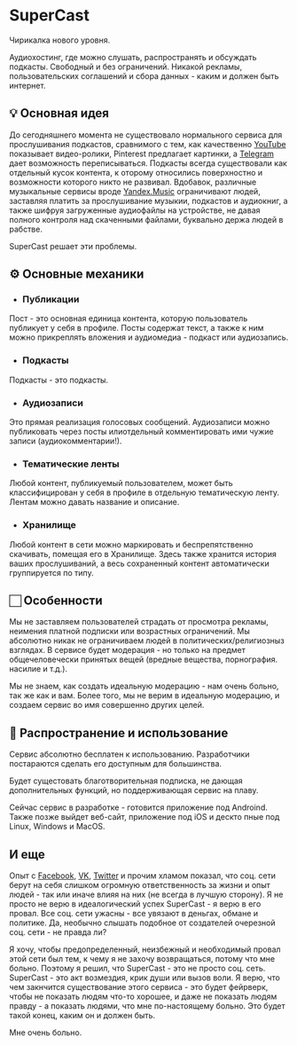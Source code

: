 # SuperCast

Чирикалка нового уровня.

Аудиохостинг, где можно слушать, распространять и обсуждать подкасты.
Свободный и без ограничений.
Никакой рекламы, пользовательских соглашений и сбора данных - каким и должен быть интернет.

## 💡 Основная идея

До сегодняшнего момента не существовало нормального сервиса для прослушивания подкастов, сравнимого с тем, как качественно [YouTube](https://www.youtube.com) показывает видео-ролики, Pinterest предлагает картинки, а [Telegram](https://t.me) дает возможность переписываться.
Подкасты всегда существовали как отдельный кусок контента, к оторому относились поверхностно и возможности которого никто не развивал.
Вдобавок, различные музыкальные сервисы вроде [Yandex.Music](https://music.yandex.ru) ограничивают людей, заставляя платить за прослушивание музыкии, подкастов и аудиокниг, а также шифруя загруженные аудиофайлы на устройстве, не давая полного контроля над скаченными файлами, буквально держа людей в рабстве.

SuperCast решает эти проблемы.

## ⚙️ Основные механики

- ### Публикации

Пост - это основная единица контента, которую пользователь публикует у себя в профиле.
Посты содержат текст, а также к ним можно прикреплять вложения и аудиомедиа - подкаст или аудиозапись.

- ### Подкасты

Подкасты - это подкасты.

- ### Аудиозаписи

Это прямая реализация голосовых сообщений.
Аудиозаписи можно публиковать через посты илиотдельный комментировать ими чужие записи (аудиокомментарии!).

- ### Тематические ленты

Любой контент, публикуемый пользователем, может быть классифицирован у себя в профиле в отдельную тематическую ленту.
Лентам можно давать название и описание.

- ### Хранилище

Любой контент в сети можно маркировать и беспрепятственно скачивать, помещая его в Хранилище.
Здесь также хранится история ваших прослушиваний, а весь сохраненный контент автоматически группируется по типу.

## 🏻 Особенности

Мы не заставляем пользователей страдать от просмотра рекламы, неимения платной подписки или возрастных ограничений.
Мы абсолютно никак не ограничиваем людей в политических/религиозныз взглядах.
В сервисе будет модерация - но только на предмет общечеловечески принятых вещей (вредные вещества, порнография. насилие и т.д.).

Мы не знаем, как создать идеальную модерацию - нам очень больно, так же как и вам.
Более того, мы не верим в идеальную модерацию, и создаем сервис во имя совершенно других целей.

## 🪇 Распространение и использование

Сервис абсолютно бесплатен к использованию.
Разработчики постараются сделать его доступным для большинства.

Будет сущестовать благотворительная подписка, не дающая дополнительных функций, но поддерживающая сервис на плаву.

Сейчас сервис в разработке - готовится приложение под Androind.
Также позже выйдет веб-сайт, приложение под iOS и дескто пные под Linux, Windows и MacOS.

## И еще

Опыт с [Facebook](https://facebook.com), [VK](https://vk.com), [Twitter](https://x.com) и прочим хламом показал, что соц. сети берут на себя слишком огромную ответственность за жизни и опыт людей - так или иначе влияя на них (не всегда в лучшую сторону).
Я не просто не верю в идеалогический успех SuperCast - я верю в его провал.
Все соц. сети ужасны - все увязают в деньгах, обмане и политике.
Да, необычно слышать подобное от создателей очерезной соц. сети - не правда ли?

Я хочу, чтобы предопределенный, неизбежный и необходимый провал этой сети был тем, к чему я не захочу возвращаться, потому что мне больно.
Поэтому я решил, что SuperCast - это не просто соц. сеть.
SuperCast - это акт возмездия, крик души или вызов воли.
Я верю, что чем закнчится существование этого сервиса - это будет фейрверк, чтобы не показать людям что-то хорошее, и даже не показать людям правду - а показать людями, что мне по-настоящему больно.
Это будет такой конец, каким он и должен быть.

Мне очень больно.